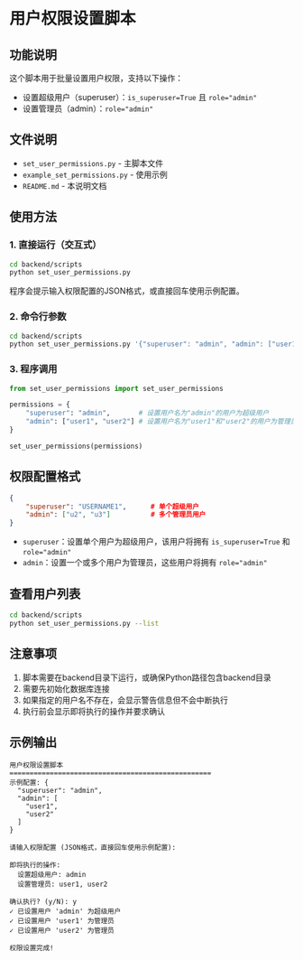 # 用户权限设置脚本

## 功能说明

这个脚本用于批量设置用户权限，支持以下操作：
- 设置超级用户（superuser）：`is_superuser=True` 且 `role="admin"`
- 设置管理员（admin）：`role="admin"`

## 文件说明

- `set_user_permissions.py` - 主脚本文件
- `example_set_permissions.py` - 使用示例
- `README.md` - 本说明文档

## 使用方法

### 1. 直接运行（交互式）

```bash
cd backend/scripts
python set_user_permissions.py
```

程序会提示输入权限配置的JSON格式，或直接回车使用示例配置。

### 2. 命令行参数

```bash
cd backend/scripts
python set_user_permissions.py '{"superuser": "admin", "admin": ["user1", "user2"]}'
```

### 3. 程序调用

```python
from set_user_permissions import set_user_permissions

permissions = {
    "superuser": "admin",       # 设置用户名为"admin"的用户为超级用户
    "admin": ["user1", "user2"] # 设置用户名为"user1"和"user2"的用户为管理员
}

set_user_permissions(permissions)
```

## 权限配置格式

```json
{
    "superuser": "USERNAME1",      # 单个超级用户
    "admin": ["u2", "u3"]          # 多个管理员用户
}
```

- `superuser`：设置单个用户为超级用户，该用户将拥有 `is_superuser=True` 和 `role="admin"`
- `admin`：设置一个或多个用户为管理员，这些用户将拥有 `role="admin"`

## 查看用户列表

```bash
cd backend/scripts
python set_user_permissions.py --list
```

## 注意事项

1. 脚本需要在backend目录下运行，或确保Python路径包含backend目录
2. 需要先初始化数据库连接
3. 如果指定的用户名不存在，会显示警告信息但不会中断执行
4. 执行前会显示即将执行的操作并要求确认

## 示例输出

```
用户权限设置脚本
==================================================
示例配置: {
  "superuser": "admin",
  "admin": [
    "user1",
    "user2"
  ]
}

请输入权限配置 (JSON格式，直接回车使用示例配置):

即将执行的操作:
  设置超级用户: admin
  设置管理员: user1, user2

确认执行? (y/N): y
✓ 已设置用户 'admin' 为超级用户
✓ 已设置用户 'user1' 为管理员
✓ 已设置用户 'user2' 为管理员

权限设置完成!
```